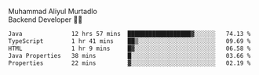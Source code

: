 Muhammad Aliyul Murtadlo
<br>
Backend Developer 👨‍💻
<br>
<!--START_SECTION:waka-->

```txt
Java              12 hrs 57 mins  ██████████████████▓░░░░░░   74.13 %
TypeScript        1 hr 41 mins    ██▒░░░░░░░░░░░░░░░░░░░░░░   09.69 %
HTML              1 hr 9 mins     █▓░░░░░░░░░░░░░░░░░░░░░░░   06.58 %
Java Properties   38 mins         █░░░░░░░░░░░░░░░░░░░░░░░░   03.66 %
Properties        22 mins         ▓░░░░░░░░░░░░░░░░░░░░░░░░   02.19 %
```

<!--END_SECTION:waka-->
